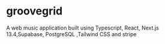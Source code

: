 # groovegrid
A web music application  built using Typescript, React, Next.js 13.4,Supabase, PostgreSQL ,Tailwind  CSS and stripe 
